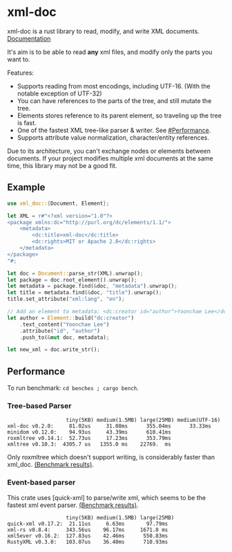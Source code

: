 # xml-doc

xml-doc is a rust library to read, modify, and write XML documents. [Documentation](https://docs.rs/xml-doc/0.1.1/xml_doc/)

It's aim is to be able to read **any** xml files, and modify only the parts you want to.

Features:

- Supports reading from most encodings, including UTF-16. (With the notable exception of UTF-32)
- You can have references to the parts of the tree, and still mutate the tree.
- Elements stores reference to its parent element, so traveling up the tree is fast.
- One of the fastest XML tree-like parser & writer. See [#Performance](https://github.com/bluegreenmagick/xml-doc#performance).
- Supports attribute value normalization, character/entity references.

Due to its architecture, you can't exchange nodes or elements between documents.
If your project modifies multiple xml documents at the same time, this library may not be a good fit.

## Example

```rust
use xml_doc::{Document, Element};

let XML = r#"<?xml version="1.0"?>
<package xmlns:dc="http://purl.org/dc/elements/1.1/">
    <metadata>
        <dc:title>xml-doc</dc:title>
        <dc:rights>MIT or Apache 2.0</dc:rights>
    </metadata>
</package>
"#;

let doc = Document::parse_str(XML).unwrap();
let package = doc.root_element().unwrap();
let metadata = package.find(&doc, "metadata").unwrap();
let title = metadata.find(&doc, "title").unwrap();
title.set_attribute("xml:lang", "en");

// Add an element to metadata: <dc:creator id="author">Yoonchae Lee</dc:creator>
let author = Element::build("dc:creator")
    .text_content("Yoonchae Lee")
    .attribute("id", "author")
    .push_to(&mut doc, metadata);

let new_xml = doc.write_str();
```

## Performance

To run benchmark: `cd benches ; cargo bench`.

### Tree-based Parser

```
                   tiny(5KB) medium(1.5MB) large(25MB) medium(UTF-16)
xml-doc v0.2.0:     81.02us     31.08ms      355.04ms      33.33ms
minidom v0.12.0:    94.93us     43.39ms      610.41ms
roxmltree v0.14.1:  52.73us     17.23ms      353.79ms
xmltree v0.10.3:  4305.7 us   1355.0 ms    22769.  ms
```

Only roxmltree which doesn't support writing, is considerably faster than xml_doc. [(Benchmark results)](https://github.com/BlueGreenMagick/xml-doc/runs/4106349292).

### Event-based parser

This crate uses [quick-xml] to parse/write xml, which seems to be the fastest xml event parser. [(Benchmark results)](https://github.com/BlueGreenMagick/xml-doc/runs/4106349292).

```
                   tiny(5KB) medium(1.5MB) large(25MB)
quick-xml v0.17.2:  21.11us     6.63ms       97.79ms
xml-rs v0.8.4:     343.56us    96.17ms     1671.8 ms
xml5ever v0.16.2:  127.83us    42.46ms      550.83ms
RustyXML v0.3.0:   103.07us    36.40ms      710.93ms
```
